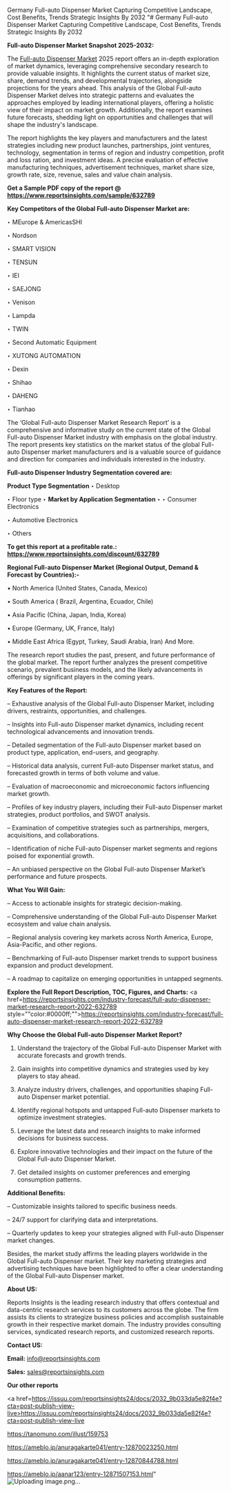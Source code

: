 Germany Full-auto Dispenser Market Capturing Competitive Landscape, Cost Benefits, Trends Strategic Insights By 2032
"# Germany Full-auto Dispenser Market Capturing Competitive Landscape, Cost Benefits, Trends Strategic Insights By 2032

<strong>Full-auto Dispenser Market Snapshot 2025-2032:</strong>

The <a href=https://www.reportsinsights.com/sample/632789>Full-auto Dispenser Market</a> 2025 report offers an in-depth exploration of market dynamics, leveraging comprehensive secondary research to provide valuable insights. It highlights the current status of market size, share, demand trends, and developmental trajectories, alongside projections for the years ahead. This analysis of the Global Full-auto Dispenser Market delves into strategic patterns and evaluates the approaches employed by leading international players, offering a holistic view of their impact on market growth. Additionally, the report examines future forecasts, shedding light on opportunities and challenges that will shape the industry's landscape.

The report highlights the key players and manufacturers and the latest strategies including new product launches, partnerships, joint ventures, technology, segmentation in terms of region and industry competition, profit and loss ration, and investment ideas. A precise evaluation of effective manufacturing techniques, advertisement techniques, market share size, growth rate, size, revenue, sales and value chain analysis.

<strong>Get a Sample PDF copy of the report @ <a href=https://www.reportsinsights.com/sample/632789 style=color:#0000ff;>https://www.reportsinsights.com/sample/632789</a></strong>

<strong>Key Competitors of the Global Full-auto Dispenser Market are:</strong>

‣ MEurope & AmericasSHI

‣ Nordson

‣ SMART VISION

‣ TENSUN

‣ IEI

‣ SAEJONG

‣ Venison

‣ Lampda

‣ TWIN

‣ Second Automatic Equipment

‣ XUTONG AUTOMATION

‣ Dexin

‣ Shihao

‣ DAHENG

‣ Tianhao

The ‘Global Full-auto Dispenser Market Research Report’ is a comprehensive and informative study on the current state of the Global Full-auto Dispenser Market industry with emphasis on the global industry. The report presents key statistics on the market status of the global Full-auto Dispenser market manufacturers and is a valuable source of guidance and direction for companies and individuals interested in the industry.

<strong>Full-auto Dispenser Industry Segmentation covered are:</strong>

<strong>Product Type Segmentation</strong>
‣
Desktop

‣ Floor type
‣ 
<strong>Market by Application Segmentation</strong>
‣
‣  Consumer Electronics

‣ Automotive Electronics

‣ Others

<strong>To get this report at a profitable rate.: <a href=https://www.reportsinsights.com/discount/632789 style=color:#0000ff;>https://www.reportsinsights.com/discount/632789</a></strong>

<strong>Regional Full-auto Dispenser Market (Regional Output, Demand &amp; Forecast by Countries):-</strong>

• North America (United States, Canada, Mexico)

• South America ( Brazil, Argentina, Ecuador, Chile)

• Asia Pacific (China, Japan, India, Korea)

• Europe (Germany, UK, France, Italy)

• Middle East Africa (Egypt, Turkey, Saudi Arabia, Iran) And More.

The research report studies the past, present, and future performance of the global market. The report further analyzes the present competitive scenario, prevalent business models, and the likely advancements in offerings by significant players in the coming years.

<strong>Key Features of the Report:</strong>

– Exhaustive analysis of the Global Full-auto Dispenser Market, including drivers, restraints, opportunities, and challenges.

– Insights into Full-auto Dispenser market dynamics, including recent technological advancements and innovation trends.

– Detailed segmentation of the Full-auto Dispenser market based on product type, application, end-users, and geography.

– Historical data analysis, current Full-auto Dispenser market status, and forecasted growth in terms of both volume and value.

– Evaluation of macroeconomic and microeconomic factors influencing market growth.

– Profiles of key industry players, including their Full-auto Dispenser market strategies, product portfolios, and SWOT analysis.

– Examination of competitive strategies such as partnerships, mergers, acquisitions, and collaborations.

– Identification of niche Full-auto Dispenser market segments and regions poised for exponential growth.

– An unbiased perspective on the Global Full-auto Dispenser Market’s performance and future prospects.

<strong>What You Will Gain:</strong>

– Access to actionable insights for strategic decision-making.

– Comprehensive understanding of the Global Full-auto Dispenser Market ecosystem and value chain analysis.

– Regional analysis covering key markets across North America, Europe, Asia-Pacific, and other regions.

– Benchmarking of Full-auto Dispenser market trends to support business expansion and product development.

– A roadmap to capitalize on emerging opportunities in untapped segments.

<strong>Explore the Full Report Description, TOC, Figures, and Charts:</strong>
<a href=https://reportsinsights.com/industry-forecast/full-auto-dispenser-market-research-report-2022-632789 style=""color:#0000ff;"">https://reportsinsights.com/industry-forecast/full-auto-dispenser-market-research-report-2022-632789</a>

<strong>Why Choose the Global Full-auto Dispenser Market Report?</strong>

1. Understand the trajectory of the Global Full-auto Dispenser Market with accurate forecasts and growth trends.

2. Gain insights into competitive dynamics and strategies used by key players to stay ahead.

3. Analyze industry drivers, challenges, and opportunities shaping Full-auto Dispenser market potential.

4. Identify regional hotspots and untapped Full-auto Dispenser markets to optimize investment strategies.

5. Leverage the latest data and research insights to make informed decisions for business success.

6. Explore innovative technologies and their impact on the future of the Global Full-auto Dispenser Market.

7. Get detailed insights on customer preferences and emerging consumption patterns.

<strong>Additional Benefits:</strong>

– Customizable insights tailored to specific business needs.

– 24/7 support for clarifying data and interpretations.

– Quarterly updates to keep your strategies aligned with Full-auto Dispenser market changes.

Besides, the market study affirms the leading players worldwide in the Global Full-auto Dispenser market. Their key marketing strategies and advertising techniques have been highlighted to offer a clear understanding of the Global Full-auto Dispenser market.

<strong><strong>About US</strong>:</strong>

Reports Insights is the leading research industry that offers contextual and data-centric research services to its customers across the globe. The firm assists its clients to strategize business policies and accomplish sustainable growth in their respective market domain. The industry provides consulting services, syndicated research reports, and customized research reports.

<strong>Contact US:</strong>

<p class=><b>Email:</b> <a href=mailto:info@reportsinsights.com>info@reportsinsights.com</a></p>
<p class=><b>Sales:</b> <a href=mailto:sales@reportsinsights.com>sales@reportsinsights.com</a></p>

<strong>Our other reports</strong>

<a href=https://issuu.com/reportsinsights24/docs/2032_9b033da5e82f4e?cta=post-publish-view-live>https://issuu.com/reportsinsights24/docs/2032_9b033da5e82f4e?cta=post-publish-view-live</a>

<a href=https://tanomuno.com/illust/159753>https://tanomuno.com/illust/159753</a>

<a href=https://ameblo.jp/anuragakarte041/entry-12870023250.html>https://ameblo.jp/anuragakarte041/entry-12870023250.html</a>

<a href=https://ameblo.jp/anuragakarte041/entry-12870844788.html>https://ameblo.jp/anuragakarte041/entry-12870844788.html</a>

<a href=https://ameblo.jp/aanar123/entry-12871507153.html>https://ameblo.jp/aanar123/entry-12871507153.html</a>"
![Uploading image.png…]()
